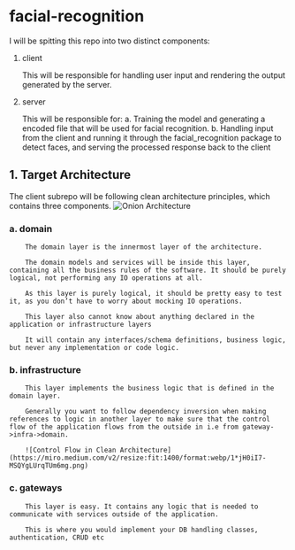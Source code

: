 # facial-recognition

I will be spitting this repo into two distinct components:

1. client

    This will be responsible for handling user input and rendering the output generated by the server.

2. server

    This will be responsible for:
        a. Training the model and generating a encoded file that will be used for facial recognition.
        b. Handling input from the client and running it through the facial_recognition package to detect faces, and serving the processed response back to the client

## 1. Target Architecture
The client subrepo will be following clean architecture principles, which contains three components.
    ![Onion Architecture](https://miro.medium.com/v2/resize:fit:924/format:webp/1*0Pg6_UsaKiiEqUV3kf2HXg.png)

### a. domain

        The domain layer is the innermost layer of the architecture.

        The domain models and services will be inside this layer, containing all the business rules of the software. It should be purely logical, not performing any IO operations at all.

        As this layer is purely logical, it should be pretty easy to test it, as you don’t have to worry about mocking IO operations.

        This layer also cannot know about anything declared in the application or infrastructure layers

        It will contain any interfaces/schema definitions, business logic, but never any implementation or code logic.

### b. infrastructure

        This layer implements the business logic that is defined in the domain layer. 
        
        Generally you want to follow dependency inversion when making references to logic in another layer to make sure that the control flow of the application flows from the outside in i.e from gateway->infra->domain.

        ![Control Flow in Clean Architecture](https://miro.medium.com/v2/resize:fit:1400/format:webp/1*jH0iI7-MSQYgLUrqTUm6mg.png)

### c. gateways

        This layer is easy. It contains any logic that is needed to communicate with services outside of the application.

        This is where you would implement your DB handling classes, authentication, CRUD etc